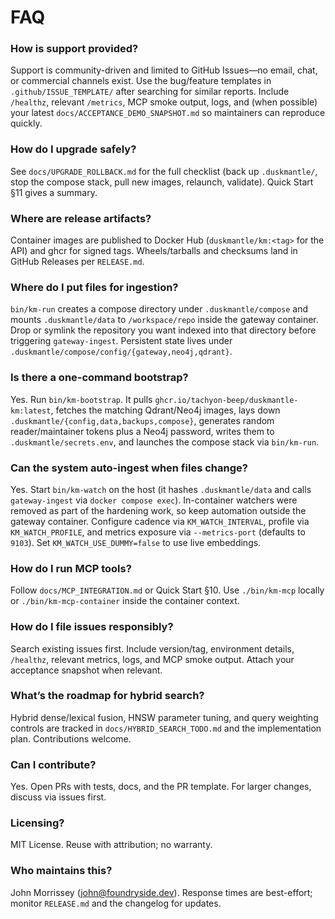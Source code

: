 # FAQ

### How is support provided?

Support is community-driven and limited to GitHub Issues—no email, chat, or commercial channels exist. Use the bug/feature templates in `.github/ISSUE_TEMPLATE/` after searching for similar reports. Include `/healthz`, relevant `/metrics`, MCP smoke output, logs, and (when possible) your latest `docs/ACCEPTANCE_DEMO_SNAPSHOT.md` so maintainers can reproduce quickly.

### How do I upgrade safely?

See `docs/UPGRADE_ROLLBACK.md` for the full checklist (back up `.duskmantle/`, stop the compose stack, pull new images, relaunch, validate). Quick Start §11 gives a summary.

### Where are release artifacts?

Container images are published to Docker Hub (`duskmantle/km:<tag>` for the API) and ghcr for signed tags. Wheels/tarballs and checksums land in GitHub Releases per `RELEASE.md`.

### Where do I put files for ingestion?

`bin/km-run` creates a compose directory under `.duskmantle/compose` and mounts `.duskmantle/data` to `/workspace/repo` inside the gateway container. Drop or symlink the repository you want indexed into that directory before triggering `gateway-ingest`. Persistent state lives under `.duskmantle/compose/config/{gateway,neo4j,qdrant}`.

### Is there a one-command bootstrap?

Yes. Run `bin/km-bootstrap`. It pulls `ghcr.io/tachyon-beep/duskmantle-km:latest`, fetches the matching Qdrant/Neo4j images, lays down `.duskmantle/{config,data,backups,compose}`, generates random reader/maintainer tokens plus a Neo4j password, writes them to `.duskmantle/secrets.env`, and launches the compose stack via `bin/km-run`.

### Can the system auto-ingest when files change?

Yes. Start `bin/km-watch` on the host (it hashes `.duskmantle/data` and calls `gateway-ingest` via `docker compose exec`). In-container watchers were removed as part of the hardening work, so keep automation outside the gateway container. Configure cadence via `KM_WATCH_INTERVAL`, profile via `KM_WATCH_PROFILE`, and metrics exposure via `--metrics-port` (defaults to `9103`). Set `KM_WATCH_USE_DUMMY=false` to use live embeddings.

### How do I run MCP tools?

Follow `docs/MCP_INTEGRATION.md` or Quick Start §10. Use `./bin/km-mcp` locally or `./bin/km-mcp-container` inside the container context.

### How do I file issues responsibly?

Search existing issues first. Include version/tag, environment details, `/healthz`, relevant metrics, logs, and MCP smoke output. Attach your acceptance snapshot when relevant.

### What’s the roadmap for hybrid search?

Hybrid dense/lexical fusion, HNSW parameter tuning, and query weighting controls are tracked in `docs/HYBRID_SEARCH_TODO.md` and the implementation plan. Contributions welcome.

### Can I contribute?

Yes. Open PRs with tests, docs, and the PR template. For larger changes, discuss via issues first.

### Licensing?

MIT License. Reuse with attribution; no warranty.

### Who maintains this?

John Morrissey (<john@foundryside.dev>). Response times are best-effort; monitor `RELEASE.md` and the changelog for updates.
